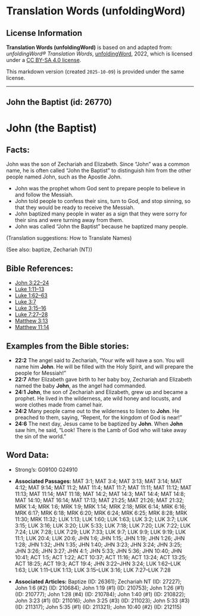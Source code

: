 # Translation Words (unfoldingWord)

## License Information

**Translation Words (unfoldingWord)** is based on and adapted from: _unfoldingWord® Translation Words_, [unfoldingWord](https://unfoldingword.org/utw), 2022, which is licensed under a [CC BY-SA 4.0 license](https://creativecommons.org/licenses/by-sa/4.0/legalcode.en).

This markdown version (created `2025-10-09`) is provided under the same license.



--------------------------------

## John the Baptist (id: 26770)

John (the Baptist)
==================

Facts:
------

John was the son of Zechariah and Elizabeth. Since “John” was a common name, he is often called “John the Baptist” to distinguish him from the other people named John, such as the Apostle John.

* John was the prophet whom God sent to prepare people to believe in and follow the Messiah.
* John told people to confess their sins, turn to God, and stop sinning, so that they would be ready to receive the Messiah.
* John baptized many people in water as a sign that they were sorry for their sins and were turning away from them.
* John was called “John the Baptist” because he baptized many people.

(Translation suggestions: How to Translate Names)

(See also: baptize, Zechariah (NT))

Bible References:
-----------------

* [John 3:22–24](https://ref.ly/John3:22-John3:24)
* [Luke 1:11–13](https://ref.ly/Luke1:11-Luke1:13)
* [Luke 1:62–63](https://ref.ly/Luke1:62-Luke1:63)
* [Luke 3:7](https://ref.ly/Luke3:7)
* [Luke 3:15–16](https://ref.ly/Luke3:15-Luke3:16)
* [Luke 7:27–28](https://ref.ly/Luke7:27-Luke7:28)
* [Matthew 3:13](https://ref.ly/Matt3:13)
* [Matthew 11:14](https://ref.ly/Matt11:14)

Examples from the Bible stories:
--------------------------------

* **22:2** The angel said to Zechariah, “Your wife will have a son. You will name him **John**. He will be filled with the Holy Spirit, and will prepare the people for Messiah!”
* **22:7** After Elizabeth gave birth to her baby boy, Zechariah and Elizabeth named the baby **John**, as the angel had commanded.
* **24:1** **John**, the son of Zechariah and Elizabeth, grew up and became a prophet. He lived in the wilderness, ate wild honey and locusts, and wore clothes made from camel hair.
* **24:2** Many people came out to the wilderness to listen to **John**. He preached to them, saying, “Repent, for the kingdom of God is near!”
* **24:6** The next day, Jesus came to be baptized by **John**. When **John** saw him, he said, “Look! There is the Lamb of God who will take away the sin of the world.”

Word Data:
----------

* Strong’s: G09100 G24910

* **Associated Passages:** MAT 3:1; MAT 3:4; MAT 3:13; MAT 3:14; MAT 4:12; MAT 9:14; MAT 11:2; MAT 11:4; MAT 11:7; MAT 11:11; MAT 11:12; MAT 11:13; MAT 11:14; MAT 11:18; MAT 14:2; MAT 14:3; MAT 14:4; MAT 14:8; MAT 14:10; MAT 16:14; MAT 17:13; MAT 21:25; MAT 21:26; MAT 21:32; MRK 1:4; MRK 1:6; MRK 1:9; MRK 1:14; MRK 2:18; MRK 6:14; MRK 6:16; MRK 6:17; MRK 6:18; MRK 6:20; MRK 6:24; MRK 6:25; MRK 8:28; MRK 11:30; MRK 11:32; LUK 1:13; LUK 1:60; LUK 1:63; LUK 3:2; LUK 3:7; LUK 3:15; LUK 3:16; LUK 3:20; LUK 5:33; LUK 7:18; LUK 7:20; LUK 7:22; LUK 7:24; LUK 7:28; LUK 7:29; LUK 7:33; LUK 9:7; LUK 9:9; LUK 9:19; LUK 11:1; LUK 20:4; LUK 20:6; JHN 1:6; JHN 1:15; JHN 1:19; JHN 1:26; JHN 1:28; JHN 1:32; JHN 1:35; JHN 1:40; JHN 3:23; JHN 3:24; JHN 3:25; JHN 3:26; JHN 3:27; JHN 4:1; JHN 5:33; JHN 5:36; JHN 10:40; JHN 10:41; ACT 1:5; ACT 1:22; ACT 10:37; ACT 11:16; ACT 13:24; ACT 13:25; ACT 18:25; ACT 19:3; ACT 19:4; JHN 3:22–JHN 3:24; LUK 1:62–LUK 1:63; LUK 1:11–LUK 1:13; LUK 3:15–LUK 3:16; LUK 7:27–LUK 7:28
* **Associated Articles:** Baptize (ID: 26361); Zechariah NT (ID: 27227); John 1:6 (#2) (ID: 210684); John 1:19 (#1) (ID: 210753); John 1:26 (#1) (ID: 210777); John 1:28 (#4) (ID: 210784); John 1:40 (#1) (ID: 210822); John 3:23 (#1) (ID: 211016); John 3:25 (#3) (ID: 211023); John 5:33 (#3) (ID: 211317); John 5:35 (#1) (ID: 211321); John 10:40 (#2) (ID: 212115)


